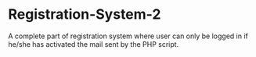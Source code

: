 # Registration-System-2
A complete part of registration system where user can only be logged in if he/she has activated the mail sent by the PHP script.

